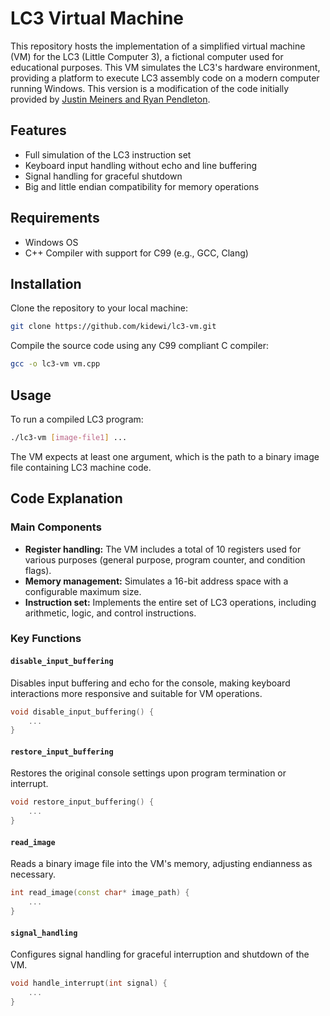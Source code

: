 # LC3 Virtual Machine

This repository hosts the implementation of a simplified virtual machine (VM) for the LC3 (Little Computer 3), a fictional computer used for educational purposes. This VM simulates the LC3's hardware environment, providing a platform to execute LC3 assembly code on a modern computer running Windows. This version is a modification of the code initially provided by [Justin Meiners and Ryan Pendleton](https://github.com/justinmeiners/lc3-vm).

## Features

- Full simulation of the LC3 instruction set
- Keyboard input handling without echo and line buffering
- Signal handling for graceful shutdown
- Big and little endian compatibility for memory operations

## Requirements

- Windows OS
- C++ Compiler with support for C99 (e.g., GCC, Clang)

## Installation

Clone the repository to your local machine:

```bash
git clone https://github.com/kidewi/lc3-vm.git
```

Compile the source code using any C99 compliant C compiler:

```bash
gcc -o lc3-vm vm.cpp
```

## Usage

To run a compiled LC3 program:

```bash
./lc3-vm [image-file1] ...
```

The VM expects at least one argument, which is the path to a binary image file containing LC3 machine code.

## Code Explanation

### Main Components

- **Register handling:** The VM includes a total of 10 registers used for various purposes (general purpose, program counter, and condition flags).
- **Memory management:** Simulates a 16-bit address space with a configurable maximum size.
- **Instruction set:** Implements the entire set of LC3 operations, including arithmetic, logic, and control instructions.

### Key Functions

#### `disable_input_buffering`

Disables input buffering and echo for the console, making keyboard interactions more responsive and suitable for VM operations.

```c++
void disable_input_buffering() {
    ...
}
```

#### `restore_input_buffering`

Restores the original console settings upon program termination or interrupt.

```c++
void restore_input_buffering() {
    ...
}
```

#### `read_image`

Reads a binary image file into the VM's memory, adjusting endianness as necessary.

```c++
int read_image(const char* image_path) {
    ...
}
```

#### `signal_handling`

Configures signal handling for graceful interruption and shutdown of the VM.

```c++
void handle_interrupt(int signal) {
    ...
}
```



